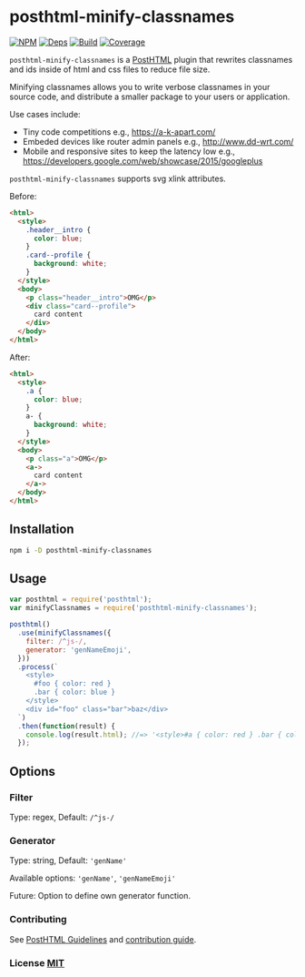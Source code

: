 # posthtml-minify-classnames

[![NPM][npm]][npm-url]
[![Deps][deps]][deps-url]
[![Build][build]][build-badge]
[![Coverage][cover]][cover-badge]

`posthtml-minify-classnames` is a [PostHTML][1] plugin that rewrites classnames and ids inside of html and css files to reduce file size.

Minifying classnames allows you to write verbose classnames in your source code, and distribute a smaller package to your users or application.

Use cases include:

- Tiny code competitions e.g., https://a-k-apart.com/
- Embeded devices like router admin panels e.g., http://www.dd-wrt.com/
- Mobile and responsive sites to keep the latency low e.g., https://developers.google.com/web/showcase/2015/googleplus

`posthtml-minify-classnames` supports svg xlink attributes.

Before:
``` html
<html>
  <style>
    .header__intro {
      color: blue;
    }
    .card--profile {
      background: white;
    }
  </style>
  <body>
    <p class="header__intro">OMG</p>
    <div class="card--profile">
      card content
    </div>
  </body>
</html>
```

After:
``` html
<html>
  <style>
    .a {
      color: blue;
    }
    a- {
      background: white;
    }
  </style>
  <body>
    <p class="a">OMG</p>
    <a->
      card content
    </a->
  </body>
</html>
```

## Installation

```sh
npm i -D posthtml-minify-classnames
```

## Usage

```js
var posthtml = require('posthtml');
var minifyClassnames = require('posthtml-minify-classnames');

posthtml()
  .use(minifyClassnames({
    filter: /^js-/,
    generator: 'genNameEmoji',
  }))
  .process(`
    <style>
      #foo { color: red }
      .bar { color: blue }
    </style>
    <div id="foo" class="bar">baz</div>
  `)
  .then(function(result) {
    console.log(result.html); //=> '<style>#a { color: red } .bar { color: blue }</style><div id="a" class="bar">baz</div>'
  });
```

## Options

### Filter

Type: regex, Default: `/^js-/`

### Generator

Type: string, Default: `'genName'`

Available options: `'genName'`, `'genNameEmoji'`

Future: Option to define own generator function.

### Contributing

See [PostHTML Guidelines](https://github.com/posthtml/posthtml/tree/master/docs) and [contribution guide](CONTRIBUTING.md).

### License [MIT](LICENSE)

[1]: https://github.com/posthtml/posthtml

[npm]: https://img.shields.io/npm/v/posthtml-minify-classnames.svg
[npm-url]: https://npmjs.com/package/posthtml-minify-classnames

[deps]: https://david-dm.org/simonlc/posthtml-minify-classnames.svg
[deps-url]: https://david-dm.org/simonlc/posthtm-minify-classnames

[build]: https://travis-ci.org/simonlc/posthtml-minify-classnames.svg?branch=master
[build-badge]: https://travis-ci.org/simonlc/posthtml-minify-classnames?branch=master

[cover]: https://coveralls.io/repos/simonlc/posthtml-minify-classnames/badge.svg?branch=master
[cover-badge]: https://coveralls.io/r/simonlc/posthtml-minify-classnames?branch=master
